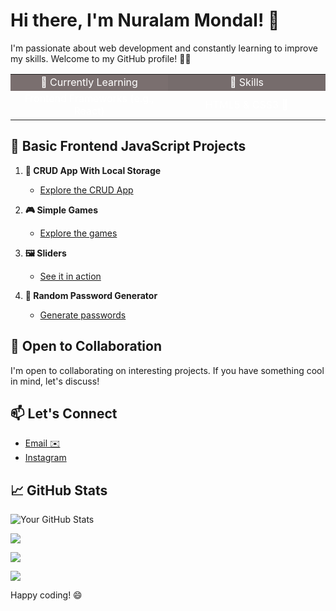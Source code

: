 # Hi there, I'm Nuralam Mondal! 👋

I'm passionate about web development and constantly learning to improve my skills. Welcome to my GitHub profile! 👨‍💻
    <table style="width: 100%;  color: #fff;  text-align: center;">
      <tr>
        <td style="background-color: #7a6f6f; width: 50%;">🌱 Currently Learning</td>
        <td style="background-color: #766c6c; width: 50%;">🔧 Skills</td>
      </tr>
      <tr>
          <td>Frontend Frameworks (e.g., React)</td>
          <td>HTML5 & CSS3 🚀</td>
      </tr>
    </table>



## 🚀 Basic Frontend JavaScript Projects

1. **🔄 CRUD App With Local Storage**
   - [Explore the CRUD App](https://nur-9922.github.io/CRUD-App-With-Local-Storage/)

2. **🎮 Simple Games**
   - [Explore the games](https://nur-9922.github.io/SIMPLE-GAMES)

3. **🖼️ Sliders**
   - [See it in action](https://github.com/your-username/sliders)

4. **🔐 Random Password Generator**
   - [Generate passwords](https://nur-9922.github.io/random-pas-gen/)
  

## 🤝 Open to Collaboration

I'm open to collaborating on interesting projects. If you have something cool in mind, let's discuss!


## 📫 Let's Connect
- [Email ✉️](mailto:mail.nur.9922@gmail.com)
- [Instagram ](https://www.instagram.com/nuralam_9922/)


## 📈 GitHub Stats

![Your GitHub Stats](https://github-readme-stats.vercel.app/api?username=NUR-9922&show_icons=true&theme=radical)  &nbsp; 

![](https://github-readme-streak-stats.herokuapp.com/?user=NUR-9922&theme=dark&hide_border=false)

![](https://github-readme-stats.vercel.app/api/top-langs/?username=NUR-9922&theme=dark&hide_border=false&include_all_commits=true&count_private=true&layout=compact)

![](https://visitcount.itsvg.in/api?id=NUR-9922&icon=0&color=0)


Happy coding! 😄
